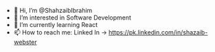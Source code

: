 - 👋 Hi, I’m @ShahzaibIbrahim
- 👀 I’m interested in Software Development 
- 🌱 I’m currently learning React
- 📫 How to reach me: Linked In -> https://pk.linkedin.com/in/shazaib-webster

